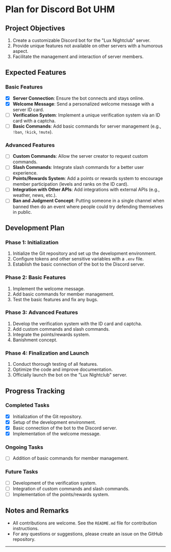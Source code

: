 # Plan for Discord Bot UHM

## Project Objectives

1. Create a customizable Discord bot for the "Lux Nightclub" server.
2. Provide unique features not available on other servers with a humorous aspect.
3. Facilitate the management and interaction of server members.

## Expected Features

### Basic Features

- [x] **Server Connection**: Ensure the bot connects and stays online.
- [x] **Welcome Message**: Send a personalized welcome message with a server ID card.
- [ ] **Verification System**: Implement a unique verification system via an ID card with a captcha.
- [ ] **Basic Commands**: Add basic commands for server management (e.g., `!ban`, `!kick`, `!mute`).

### Advanced Features

- [ ] **Custom Commands**: Allow the server creator to request custom commands.
- [ ] **Slash Commands**: Integrate slash commands for a better user experience.
- [ ] **Points/Rewards System**: Add a points or rewards system to encourage member participation (levels and ranks on the ID card).
- [ ] **Integration with Other APIs**: Add integrations with external APIs (e.g., weather, news, etc.).
- [ ] **Ban and Judgment Concept**: Putting someone in a single channel when banned then do an event where people could try defending themselves in public. 

## Development Plan

### Phase 1: Initialization

1. Initialize the Git repository and set up the development environment.
2. Configure tokens and other sensitive variables with a `.env` file.
3. Establish the basic connection of the bot to the Discord server.

### Phase 2: Basic Features

1. Implement the welcome message.
2. Add basic commands for member management.
3. Test the basic features and fix any bugs.

### Phase 3: Advanced Features

1. Develop the verification system with the ID card and captcha.
2. Add custom commands and slash commands.
3. Integrate the points/rewards system.
4. Banishment concept.

### Phase 4: Finalization and Launch

1. Conduct thorough testing of all features.
2. Optimize the code and improve documentation.
3. Officially launch the bot on the "Lux Nightclub" server.

## Progress Tracking

### Completed Tasks

- [x] Initialization of the Git repository.
- [x] Setup of the development environment.
- [x] Basic connection of the bot to the Discord server.
- [x] Implementation of the welcome message.

### Ongoing Tasks

- [ ] Addition of basic commands for member management.

### Future Tasks

- [ ] Development of the verification system.
- [ ] Integration of custom commands and slash commands.
- [ ] Implementation of the points/rewards system.

## Notes and Remarks

- All contributions are welcome. See the `README.md` file for contribution instructions.
- For any questions or suggestions, please create an issue on the GitHub repository.

---